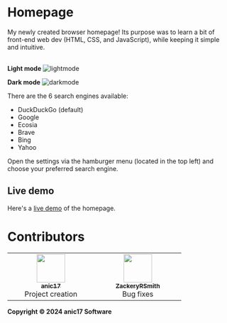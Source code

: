 <h1>Homepage</h1>
My newly created browser homepage! Its purpose was to learn a bit of front-end web dev (HTML, CSS, and JavaScript), while keeping it simple and intuitive.  
<br /><br />

**Light mode**
![lightmode](https://user-images.githubusercontent.com/58483910/193413393-dd3c6376-b7c2-4878-a334-cf430c8e0914.png)

**Dark mode**
![darkmode](https://user-images.githubusercontent.com/58483910/193413396-9e4bcc81-de24-4773-bb52-7623ab75bfc8.png)

There are the 6 search engines available:
 - DuckDuckGo (default)
 - Google
 - Ecosia
 - Brave
 - Bing
 - Yahoo

Open the settings via the hamburger menu (located in the top left) and choose your preferred search engine.

## Live demo
Here's a [live demo](https://anic17.github.io/homepage) of the homepage.

# Contributors
<table>
  <tr>
    <td align="center" width=180px><a href="https://github.com/anic17"><img src="https://avatars.githubusercontent.com/u/58483910?v=4?s=64" width="64px;" /><br /><sub><b>anic17</b></sub></a><br>Project creation<br></td>
    <td align="center" width=180px><a href="https://github.com/ZackeryRSmith"><img src="https://avatars.githubusercontent.com/u/72983221?v=4?s=64" width="64px;" alt=""/><br /><sub><b>ZackeryRSmith</b></sub></a><br>Bug fixes</td>
  </tr>
</table>


**Copyright &copy; 2024 anic17 Software**

<!-- 
View counter 
-->
<img src="https://hits.seeyoufarm.com/api/count/incr/badge.svg?url=https%3A%2F%2Fgithub.com%2Fanic17%2Fhomepage&count_bg=%23FFFFFF&title_bg=%23FFFFFF&icon=&icon_color=%23FFFFFF&title=hits&edge_flat=false" height=0 width=0>
